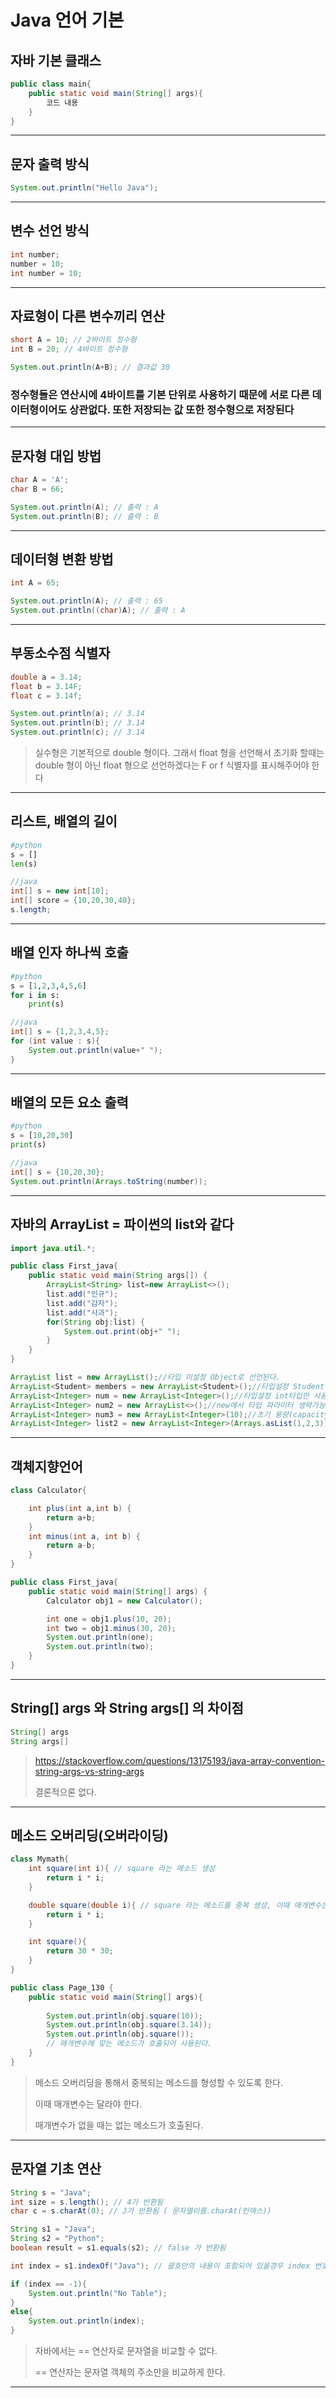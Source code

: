 # Java 언어 기본

## 자바 기본 클래스

```java
public class main{
    public static void main(String[] args){
        코드 내용
    }
}
```

---

## 문자 출력 방식

```java
System.out.println("Hello Java");
```

---

## 변수 선언 방식

```java
int number;
number = 10;
int number = 10;
```

---

## 자료형이 다른 변수끼리 연산

```java
short A = 10; // 2바이트 정수형
int B = 20; // 4바이트 정수형

System.out.println(A+B); // 결과값 30
```

### 정수형들은 연산시에 4바이트를 기본 단위로 사용하기 때문에 서로 다른 데이터형이어도 상관없다. 또한 저장되는 값 또한 정수형으로 저장된다

---

## 문자형 대입 방법

```java
char A = 'A';
char B = 66;

System.out.println(A); // 출력 : A
System.out.println(B); // 출력 : B
```

---

## 데이터형 변환 방법

```java
int A = 65;

System.out.println(A); // 출력 : 65
System.out.println((char)A); // 출력 : A
```

---

## 부동소수점 식별자

```java
double a = 3.14;
float b = 3.14F;
float c = 3.14f;

System.out.println(a); // 3.14
System.out.println(b); // 3.14
System.out.println(c); // 3.14
```

> 실수형은 기본적으로 double 형이다.  그래서 float 형을 선언해서 초기화 할때는 double 형이 아닌 float 형으로 선언하겠다는 F or f 식별자를 표시해주어야 한다

---

## 리스트, 배열의 길이

```python
#python
s = []
len(s)
```

```java
//java
int[] s = new int[10];
int[] score = {10,20,30,40};
s.length;
```

---

## 배열 인자 하나씩 호출

```python
#python
s = [1,2,3,4,5,6]
for i in s:
    print(s)
```

```java
//java
int[] s = {1,2,3,4,5};
for (int value : s){
    System.out.println(value+" ");
}
```

---

## 배열의 모든 요소 출력

```python
#python
s = [10,20,30]
print(s)
```

```java
//java
int[] s = {10,20,30};
System.out.println(Arrays.toString(number));
```

---

## 자바의 ArrayList = 파이썬의 list와 같다

```java
import java.util.*;

public class First_java{
    public static void main(String args[]) {
        ArrayList<String> list=new ArrayList<>();
        list.add("인규");
        list.add("감자");
        list.add("사과");
        for(String obj:list) {
            System.out.print(obj+" ");
        }
    }
}
```

```java
ArrayList list = new ArrayList();//타입 미설정 Object로 선언된다.
ArrayList<Student> members = new ArrayList<Student>();//타입설정 Student객체만 사용가능
ArrayList<Integer> num = new ArrayList<Integer>();//타입설정 int타입만 사용가능
ArrayList<Integer> num2 = new ArrayList<>();//new에서 타입 파라미터 생략가능
ArrayList<Integer> num3 = new ArrayList<Integer>(10);//초기 용량(capacity)지정
ArrayList<Integer> list2 = new ArrayList<Integer>(Arrays.asList(1,2,3));//생성시 값추가
```

---

## 객체지향언어

```java
class Calculator{

    int plus(int a,int b) {
        return a+b;
    }
    int minus(int a, int b) {
        return a-b;
    }
}

public class First_java{
    public static void main(String[] args) {
        Calculator obj1 = new Calculator();

        int one = obj1.plus(10, 20);
        int two = obj1.minus(30, 20);
        System.out.println(one);
        System.out.println(two);
    }
}
```

---

## String[] args 와 String args[] 의 차이점

```java
String[] args
String args[]
```

> <https://stackoverflow.com/questions/13175193/java-array-convention-string-args-vs-string-args>
>
> 결론적으론 없다.

---

## 메소드 오버리딩(오버라이딩)

```java
class Mymath{
    int square(int i){ // square 라는 메소드 생성
        return i * i;
    }

    double square(double i){ // square 라는 메소드를 중복 생성, 이때 매개변수는 다르게 설정해야한다.
        return i * i;
    }

    int square(){
        return 30 * 30;
    }
}

public class Page_130 {
    public static void main(String[] args){
    
        System.out.println(obj.square(10));
        System.out.println(obj.square(3.14));
        System.out.println(obj.square());
        // 매개변수에 맞는 메소드가 호출되어 사용된다.
    }
}
```

> 메소드 오버리딩을 통해서 중복되는 메소드를 형성할 수 있도록 한다.
>
> 이때 매개변수는 달라야 한다.
>
> 매개변수가 없을 때는 없는 메소드가 호출된다.

---

## 문자열 기초 연산

```java
String s = "Java";
int size = s.length(); // 4가 반환됨
char c = s.charAt(0); // J가 반환됨 ( 문자열이름.charAt(인덱스))

String s1 = "Java";
String s2 = "Python";
boolean result = s1.equals(s2); // false 가 반환됨

int index = s1.indexOf("Java"); // 괄호안의 내용이 포함되어 있을경우 index 번호를 반환 없으면 -1을 반환한다.

if (index == -1){
    System.out.println("No Table");
}
else{
    System.out.println(index);
}
```

>자바에서는 == 연산자로 문자열을 비교할 수 없다.
>
>== 연산자는 문자열 객체의 주소만을 비교하게 한다.

---
